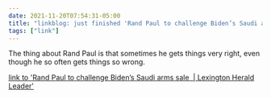 ```yaml
---
date: 2021-11-20T07:54:31-05:00
title: "linkblog: just finished 'Rand Paul to challenge Biden’s Saudi arms sale  | Lexington Herald Leader'"
tags: ["link"]
---
```

The thing about Rand Paul is that sometimes he gets things very right, even though he so often gets things so wrong.
 
[link to 'Rand Paul to challenge Biden’s Saudi arms sale  | Lexington Herald Leader'](https://www.kentucky.com/news/politics-government/article255939232.html)
